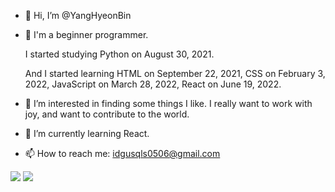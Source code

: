 - 👋 Hi, I’m @YangHyeonBin

- 🌱 I'm a beginner programmer.
  
  I started studying Python on August 30, 2021.
  
  And I started learning HTML on September 22, 2021, CSS on February 3, 2022, JavaScript on March 28, 2022, React on June 19, 2022.

- 👀 I’m interested in finding some things I like. I really want to work with joy, and want to contribute to the world.

- 🌱 I’m currently learning React.

- 📫 How to reach me: idgusqls0506@gmail.com


<img src="https://github-readme-stats.vercel.app/api?username=YangHyeonBin&show_icons=true"/>

<img src="https://github-readme-stats.vercel.app/api/top-langs?username=YangHyeonBin&layout=compact"/>


<!---
YangHyeonBin/YangHyeonBin is a ✨ special ✨ repository because its `README.md` (this file) appears on your GitHub profile.
You can click the Preview link to take a look at your changes.
--->
